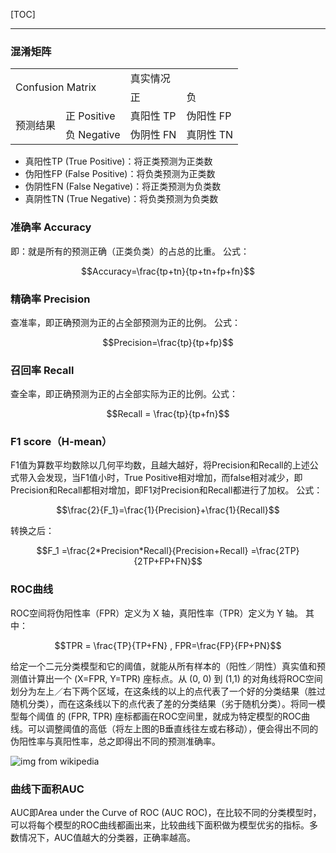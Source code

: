 [TOC]

---
### 混淆矩阵

<div>
<table  class="table table-primary align-middle table-bordered">
<tbody>
  <tr>
    <td rowspan="2" colspan="2">Confusion Matrix</td> 
    <td colspan="2">真实情况</td> 
  </tr>
  <tr>      
    <td>正</td>
    <td>负</td>
  </tr>
  <tr>
    <td rowspan="2">预测结果</td>
    <td>正 Positive</td>
    <td class="table-success">真阳性 TP</td>
    <td class="table-success">伪阳性 FP</td>
  </tr>
  <tr> 
    <td>负 Negative</td>
    <td class="table-success">伪阴性 FN</td>
    <td class="table-success">真阴性 TN</td>
  </tr>
</tbody>
</table> 
</div>


* 真阳性TP (True Positive)：将正类预测为正类数
* 伪阳性FP (False Positive)：将负类预测为正类数
* 伪阴性FN (False Negative)：将正类预测为负类数
* 真阴性TN (True Negative)：将负类预测为负类数



### 准确率 Accuracy

即：就是所有的预测正确（正类负类）的占总的比重。  公式：

```math
Accuracy=\frac{tp+tn}{tp+tn+fp+fn}
```

### 精确率 Precision

查准率，即正确预测为正的占全部预测为正的比例。 公式：
```math
Precision=\frac{tp}{tp+fp}
```

### 召回率 Recall

查全率，即正确预测为正的占全部实际为正的比例。公式：
```math
Recall = \frac{tp}{tp+fn}
```

### F1 score（H-mean）

F1值为算数平均数除以几何平均数，且越大越好，将Precision和Recall的上述公式带入会发现，当F1值小时，True  Positive相对增加，而false相对减少，即Precision和Recall都相对增加，即F1对Precision和Recall都进行了加权。
公式：

```math
\frac{2}{F_1}=\frac{1}{Precision}+\frac{1}{Recall}
```
转换之后：
```math
F_1 =\frac{2*Precision*Recall}{Precision+Recall} =\frac{2TP}{2TP+FP+FN}
```

### ROC曲线

ROC空间将伪阳性率（FPR）定义为 X 轴，真阳性率（TPR）定义为 Y 轴。 其中：

```math
TPR = \frac{TP}{TP+FN} ,  FPR=\frac{FP}{FP+PN}
```

给定一个二元分类模型和它的阈值，就能从所有样本的（阳性／阴性）真实值和预测值计算出一个 (X=FPR, Y=TPR) 座标点。从 (0, 0) 到 (1,1) 的对角线将ROC空间划分为左上／右下两个区域，在这条线的以上的点代表了一个好的分类结果（胜过随机分类），而在这条线以下的点代表了差的分类结果（劣于随机分类）。将同一模型每个阈值 的 (FPR, TPR) 座标都画在ROC空间里，就成为特定模型的ROC曲线。可以调整阈值的高低（将左上图的B垂直线往左或右移动），便会得出不同的伪阳性率与真阳性率，总之即得出不同的预测准确率。 

![img from wikipedia](https://upload.wikimedia.org/wikipedia/commons/thumb/6/6b/Roccurves.png/440px-Roccurves.png)

###  曲线下面积AUC

AUC即Area under the Curve of ROC (AUC ROC)，在比较不同的分类模型时，可以将每个模型的ROC曲线都画出来，比较曲线下面积做为模型优劣的指标。多数情况下，AUC值越大的分类器，正确率越高。


